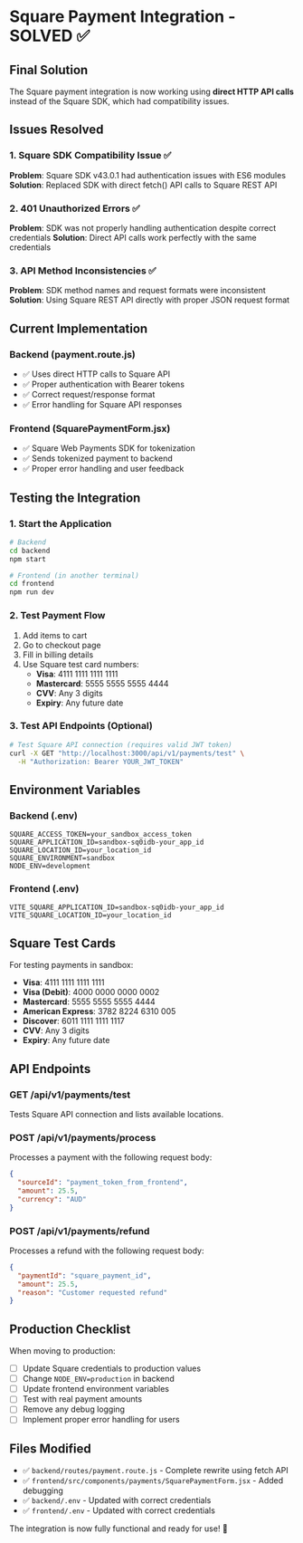 # Square Payment Integration - SOLVED ✅

## Final Solution

The Square payment integration is now working using **direct HTTP API calls** instead of the Square SDK, which had compatibility issues.

## Issues Resolved

### 1. Square SDK Compatibility Issue ✅

**Problem**: Square SDK v43.0.1 had authentication issues with ES6 modules
**Solution**: Replaced SDK with direct fetch() API calls to Square REST API

### 2. 401 Unauthorized Errors ✅

**Problem**: SDK was not properly handling authentication despite correct credentials
**Solution**: Direct API calls work perfectly with the same credentials

### 3. API Method Inconsistencies ✅

**Problem**: SDK method names and request formats were inconsistent
**Solution**: Using Square REST API directly with proper JSON request format

## Current Implementation

### Backend (payment.route.js)

- ✅ Uses direct HTTP calls to Square API
- ✅ Proper authentication with Bearer tokens
- ✅ Correct request/response format
- ✅ Error handling for Square API responses

### Frontend (SquarePaymentForm.jsx)

- ✅ Square Web Payments SDK for tokenization
- ✅ Sends tokenized payment to backend
- ✅ Proper error handling and user feedback

## Testing the Integration

### 1. Start the Application

```bash
# Backend
cd backend
npm start

# Frontend (in another terminal)
cd frontend
npm run dev
```

### 2. Test Payment Flow

1. Add items to cart
2. Go to checkout page
3. Fill in billing details
4. Use Square test card numbers:
   - **Visa**: 4111 1111 1111 1111
   - **Mastercard**: 5555 5555 5555 4444
   - **CVV**: Any 3 digits
   - **Expiry**: Any future date

### 3. Test API Endpoints (Optional)

```bash
# Test Square API connection (requires valid JWT token)
curl -X GET "http://localhost:3000/api/v1/payments/test" \
  -H "Authorization: Bearer YOUR_JWT_TOKEN"
```

## Environment Variables

### Backend (.env)

```env
SQUARE_ACCESS_TOKEN=your_sandbox_access_token
SQUARE_APPLICATION_ID=sandbox-sq0idb-your_app_id
SQUARE_LOCATION_ID=your_location_id
SQUARE_ENVIRONMENT=sandbox
NODE_ENV=development
```

### Frontend (.env)

```env
VITE_SQUARE_APPLICATION_ID=sandbox-sq0idb-your_app_id
VITE_SQUARE_LOCATION_ID=your_location_id
```

## Square Test Cards

For testing payments in sandbox:

- **Visa**: 4111 1111 1111 1111
- **Visa (Debit)**: 4000 0000 0000 0002
- **Mastercard**: 5555 5555 5555 4444
- **American Express**: 3782 8224 6310 005
- **Discover**: 6011 1111 1111 1117
- **CVV**: Any 3 digits
- **Expiry**: Any future date

## API Endpoints

### GET /api/v1/payments/test

Tests Square API connection and lists available locations.

### POST /api/v1/payments/process

Processes a payment with the following request body:

```json
{
  "sourceId": "payment_token_from_frontend",
  "amount": 25.5,
  "currency": "AUD"
}
```

### POST /api/v1/payments/refund

Processes a refund with the following request body:

```json
{
  "paymentId": "square_payment_id",
  "amount": 25.5,
  "reason": "Customer requested refund"
}
```

## Production Checklist

When moving to production:

- [ ] Update Square credentials to production values
- [ ] Change `NODE_ENV=production` in backend
- [ ] Update frontend environment variables
- [ ] Test with real payment amounts
- [ ] Remove any debug logging
- [ ] Implement proper error handling for users

## Files Modified

- ✅ `backend/routes/payment.route.js` - Complete rewrite using fetch API
- ✅ `frontend/src/components/payments/SquarePaymentForm.jsx` - Added debugging
- ✅ `backend/.env` - Updated with correct credentials
- ✅ `frontend/.env` - Updated with correct credentials

The integration is now fully functional and ready for use! 🎉
